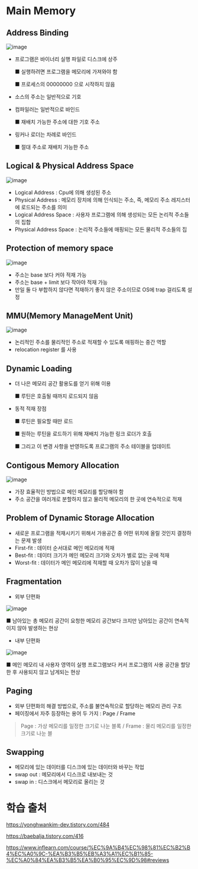 # Main Memory

## Address Binding

![image](https://github.com/harriet221/Teckit_I9_study/assets/148305892/a71ec882-0c41-4376-b20c-8c5ff19ccc5e)

- 프로그램은 바이너리 실행 파일로 디스크에 상주

  ■ 실행하려면 프로그램을 메모리에 가져와야 함

  ■ 프로세스의 00000000 으로 시작하지 않음
- 소스의 주소는 일반적으로 기호
- 컴파일러는 일반적으로 바인드

  ■ 재배치 가능한 주소에 대한 기호 주소
- 링커나 로더는 차례로 바인드

  ■ 절대 주소로 재배치 가능한 주소

## Logical & Physical Address Space

![image](https://github.com/harriet221/Teckit_I9_study/assets/148305892/1aa6d5ae-812a-4b27-a4b3-e1881ece7cfa)


- Logical Address : Cpu에 의해 생성된 주소
- Physical Address : 메모리 장치에 의해 인식되는 주소, 즉, 메모리 주소 레지스터에 로드되는 주소를 의미
- Logical Address Space : 사용자 프로그램에 의해 생성되는 모든 논리적 주소들의 집합
- Physical Address Space : 논리적 주소들에 매핑되는 모든 물리적 주소들의 집

## Protection of memory space

![image](https://github.com/harriet221/Teckit_I9_study/assets/148305892/6b3dc234-c929-4013-bc93-0f34f5f3006d)

- 주소는 base 보다 커야 적재 가능
- 주소는 base + limit 보다 작아야 적재 가능
- 만일 둘 다 부합하지 않다면 적재하기 좋지 않은 주소이므로 OS에 trap 걸리도록 설정

## MMU(Memory ManageMent Unit)

![image](https://github.com/harriet221/Teckit_I9_study/assets/148305892/3f850bb6-10e4-4140-85f0-ed11a53230f4)

- 논리적인 주소를 물리적인 주소로 적재할 수 있도록 매핑하는 중간 역할
- relocation register 를 사용

## Dynamic Loading

- 더 나은 메모리 공간 활용도를 얻기 위해 이용
  
  ■ 루틴은 호출될 때까지 로드되지 않음
- 동적 적재 장점
  
  ■ 루틴은 필요할 때만 로드
  
  ■ 원하는 루틴을 로드하기 위해 재배치 가능한 링크 로더가 호출
  
  ■ 그리고 이 변경 사항을 반영하도록 프로그램의 주소 테이블을 업데이트

## Contigous Memory Allocation

![image](https://github.com/harriet221/Teckit_I9_study/assets/148305892/9b503f9f-94b5-4482-9149-6a3afa6b2ef2)


- 가장 효율적인 방법으로 메인 메모리를 할당해야 함
- 주소 공간을 여러개로 분할하지 않고 물리적 메모리의 한 곳에 연속적으로 적재

## Problem of Dynamic Storage Allocation

- 새로운 프로그램을 적재시키기 위해서 가용공간 중 어떤 위치에 올릴 것인지 결정하는 문제 발생
- First-fit : 데이터 순서대로 메인 메모리에 적재
- Best-fit : 데이터 크기가 메인 메모리 크기와 오차가 별로 없는 곳에 적재
- Worst-fit : 데이터가 메인 메모리에 적재할 때 오차가 많이 남을 때

## Fragmentation

- 외부 단편화
  
![image](https://github.com/harriet221/Teckit_I9_study/assets/148305892/a23c679d-ba96-4b5e-a559-dc3579b5b453)
  
  ■ 남아있는 총 메모리 공간이 요청한 메모리 공간보다 크지만 남아있는 공간이 연속적이지 않아 발생하는 현상

- 내부 단편화

![image](https://github.com/harriet221/Teckit_I9_study/assets/148305892/bf6acd55-65b2-48f4-b3dd-228b914b14b1)

  ■ 메인 메모리 내 사용자 영역이 실행 프로그램보다 커서 프로그램의 사용 공간을 할당 한 후 사용되지 않고 남게되는 현상

## Paging

- 외부 단편화의 해결 방법으로, 주소를 불연속적으로 할당하는 메모리 관리 구조
- 페이징에서 자주 등장하는 용어 두 가지 : Page / Frame

> Page : 가상 메모리를 일정한 크기로 나눈 블록 / Frame : 물리 메모리를 일정한 크기로 나눈 블

## Swapping

- 메모리에 있는 데이터를 디스크에 있는 데이터와 바꾸는 작업
- swap out : 메모리에서 디스크로 내보내는 것
- swap in : 디스크에서 메모리로 올리는 것

# 학습 출처
https://yonghwankim-dev.tistory.com/484

https://baebalja.tistory.com/416

https://www.inflearn.com/course/%EC%9A%B4%EC%98%81%EC%B2%B4%EC%A0%9C-%EA%B3%B5%EB%A3%A1%EC%B1%85-%EC%A0%84%EA%B3%B5%EA%B0%95%EC%9D%98#reviews

